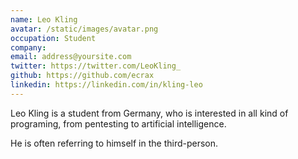 ```yaml
---
name: Leo Kling
avatar: /static/images/avatar.png
occupation: Student
company:
email: address@yoursite.com
twitter: https://twitter.com/LeoKling_
github: https://github.com/ecrax
linkedin: https://linkedin.com/in/kling-leo
---
```


Leo Kling is a student from Germany, who is interested in all kind of programing, from pentesting to artificial intelligence.

He is often referring to himself in the third-person.
